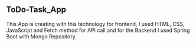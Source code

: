 ## ToDo-Task_App
This App is creating with this technology for frontend, I used HTML, CSS, JavaScript and Fetch method for API call and for the Backend I used Spring Boot with Mongo Repository.

